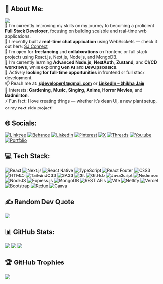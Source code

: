 ## 💫 About Me:

[![](https://komarev.com/ghpvc/?username=Shikha115&label=Profile%20Views&color=0e75b6&style=flat)](https://github.com/Shikha115)<br>🚀 I’m currently improving my skills on my journey to becoming a proficient **Full Stack Developer**, focusing on building scalable and real-time web applications.<br>💬 I recently built a **real-time chat application** using WebSockets — check it out here: [SJ Connect](https://sj-connect.onrender.com/)<br>🤝 I’m open for **freelancing** and **collaborations** on frontend or full stack projects using React.js, Next.js, Node.js, and MongoDB.<br>🌱 I’m currently learning **Advanced Node.js**, **NextAuth**, **Zustand**, and **CI/CD workflows**, while exploring **Gen AI** and **DevOps basics**.<br>💼 Actively **looking for full-time opportunities** in frontend or full stack development.<br>📫 Reach me at: **sjdeveloper4@gmail.com** or **[LinkedIn – Shikha Jain](https://www.linkedin.com/in/shikha20/)**<br>🌿 Interests: **Gardening**, **Music**, **Singing**, **Anime**, **Horror Movies**, and **Badminton**.<br>⚡ Fun fact: I love creating things — whether it’s clean UI, a new plant setup, or my next side project!



## 🌐 Socials:
[![Linktree](https://img.shields.io/badge/Linktree-43E55E?logo=linktree&logoColor=white)](https://linktr.ee/sj_dev) [![Behance](https://img.shields.io/badge/Behance-1769ff?logo=behance&logoColor=white)](https://behance.net/shikhajain-2001) [![LinkedIn](https://img.shields.io/badge/LinkedIn-%230077B5.svg?logo=linkedin&logoColor=white)](https://linkedin.com/in/shikha20) [![Pinterest](https://img.shields.io/badge/Pinterest-%23E60023.svg?logo=Pinterest&logoColor=white)](https://pinterest.com/sj023279) [![X](https://img.shields.io/badge/X-black.svg?logo=X&logoColor=white)](https://x.com/code_craze_forever) [![Threads](https://img.shields.io/badge/Threads-000000?logo=threads&amp;logoColor=white)](https://www.threads.com/@code_craze_forever) [![Youtube](https://img.shields.io/badge/Youtube-FF0000?logo=Youtube&amp;logoColor=white)](https://www.youtube.com/@melodyleaf) [![Portfolio](https://img.shields.io/badge/Portfolio-FF8000)](https://shikhadev.vercel.app/)

## 💻 Tech Stack:
![React](https://img.shields.io/badge/react-%2320232a.svg?style=flat-square&logo=react&logoColor=%2361DAFB) ![Next.js](https://img.shields.io/badge/Next.js-000000?style=flat-square&logo=nextdotjs&logoColor=white) ![React Native](https://img.shields.io/badge/react_native-%2320232a.svg?style=flat-square&logo=react&logoColor=%2361DAFB) ![TypeScript](https://img.shields.io/badge/typescript-%23007ACC.svg?style=flat-square&logo=typescript&logoColor=white) ![React Router](https://img.shields.io/badge/React_Router-CA4245?style=flat-square&logo=react-router&logoColor=white) ![CSS3](https://img.shields.io/badge/css3-%231572B6.svg?style=flat-square&logo=css3&logoColor=white) ![HTML5](https://img.shields.io/badge/html5-%23E34F26.svg?style=flat-square&logo=html5&logoColor=white) ![TailwindCSS](https://img.shields.io/badge/tailwindcss-%2338B2AC.svg?style=flat-square&logo=tailwind-css&logoColor=white) ![SASS](https://img.shields.io/badge/SASS-hotpink.svg?style=flat-square&logo=SASS&logoColor=white) ![Git](https://img.shields.io/badge/git-%23F05033.svg?style=flat-square&logo=git&logoColor=white) ![GitHub](https://img.shields.io/badge/github-%23121011.svg?style=flat-square&logo=github&logoColor=white) ![JavaScript](https://img.shields.io/badge/javascript-%23323330.svg?style=flat-square&logo=javascript&logoColor=%23F7DF1E) ![Nodemon](https://img.shields.io/badge/NODEMON-%23323330.svg?style=flat-square&logo=nodemon&logoColor=%BBDEAD) ![NodeJS](https://img.shields.io/badge/node.js-6DA55F?style=flat-square&logo=node.js&logoColor=white) ![Express.js](https://img.shields.io/badge/express.js-%23404d59.svg?style=flat-square&logo=express&logoColor=%2361DAFB) ![MongoDB](https://img.shields.io/badge/MongoDB-%234ea94b.svg?style=flat-square&logo=mongodb&logoColor=white) ![REST APIs](https://img.shields.io/badge/REST-005571?style=flat-square&logo=postman&logoColor=white) ![Vite](https://img.shields.io/badge/vite-%23646CFF.svg?style=flat-square&logo=vite&logoColor=white) ![Netlify](https://img.shields.io/badge/netlify-%23000000.svg?style=flat-square&logo=netlify&logoColor=#00C7B7) ![Vercel](https://img.shields.io/badge/vercel-%23000000.svg?style=flat-square&logo=vercel&logoColor=white) ![Bootstrap](https://img.shields.io/badge/bootstrap-%238511FA.svg?style=flat-square&logo=bootstrap&logoColor=white) ![Redux](https://img.shields.io/badge/redux-%23593d88.svg?style=flat-square&logo=redux&logoColor=white) ![Canva](https://img.shields.io/badge/Canva-%2300C4CC.svg?style=flat-square&logo=Canva&logoColor=white)

## ✍️ Random Dev Quote
![](https://quotes-github-readme.vercel.app/api?type=horizontal&theme=radical)

## 📊 GitHub Stats:
![](https://github-readme-stats.vercel.app/api?username=Shikha115&theme=dark&hide_border=false&include_all_commits=true&count_private=false)
![](https://github-readme-stats.vercel.app/api/top-langs/?username=Shikha115&theme=dark&hide_border=false&include_all_commits=true&count_private=false&layout=compact)
![](https://github-readme-streak-stats.herokuapp.com/?user=Shikha115&theme=dark&hide_border=false)

## 🏆 GitHub Trophies
![](https://github-profile-trophy.vercel.app/?username=Shikha115&theme=radical&no-frame=false&no-bg=false&margin-w=4)
